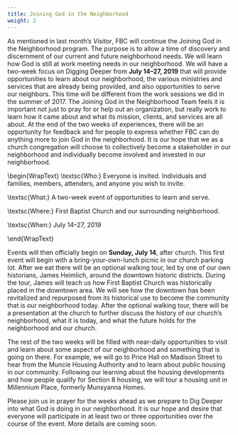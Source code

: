 ```yaml
---
title: Joining God in the Neighborhood
weight: 2
---
```


As mentioned in last month’s *Visitor*, FBC will continue the Joining God in the Neighborhood program. The purpose is to allow a time of discovery and discernment of our current and future neighborhood needs. We will learn how God is still at work meeting needs in our neighborhood. We will have a two-week focus on Digging Deeper from **July 14–27, 2019** that will provide opportunities to learn about our neighborhood, the various ministries and services that are already being provided, and also opportunities to serve our neighbors. This time will be different from the work sessions we did in the summer of 2017. The Joining God in the Neighborhood Team feels it is important not just to pray for or help out an organization, but really work to learn how it came about and what its mission, clients, and services are all about. At the end of the two weeks of experiences, there will be an opportunity for feedback and for people to express whether FBC can do anything more to join God in the neighborhood. It is our hope that we as a church congregation will choose to collectively become a stakeholder in our neighborhood and individually become involved and invested in our neighborhood.  
















\begin{WrapText}
\textsc{Who:} Everyone is invited. Individuals and families, members, attenders, and anyone you wish to invite.  


\textsc{What:} A two-week event of opportunities to learn and serve.  


\textsc{Where:} First Baptist Church and our surrounding neighborhood.  


\textsc{When:} July 14–27, 2019


\end{WrapText}
















Events will then officially begin on **Sunday, July 14**, after church. This first event will begin with a bring-your-own-lunch picnic in our church parking lot. After we eat there will be an optional walking tour, led by one of our own historians, James Heimlich, around the downtown historic districts. During the tour, James will teach us how First Baptist Church was historically placed in the downtown area. We will see how the downtown has been revitalized and repurposed from its historical use to become the community that is our neighborhood today. After the optional walking tour, there will be a presentation at the church to further discuss the history of our church’s neighborhood, what it is today, and what the future holds for the neighborhood and our church.






























The rest of the two weeks will be filled with near-daily opportunities to visit and learn about some aspect of our neighborhood and something that is going on there. For example, we will go to Price Hall on Madison Street to hear from the Muncie Housing Authority and to learn about public housing in our community. Following our learning about the housing developments and how people qualify for Section 8 housing, we will tour a housing unit in Millennium Place, formerly Munsyanna Homes.
























Please join us in prayer for the weeks ahead as we prepare to Dig Deeper into what God is doing in our neighborhood. It is our hope and desire that everyone will participate in at least two or three opportunities over the course of the event. More details are coming soon.